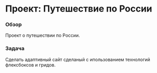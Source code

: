# Проект: Путешествие по России

### Обзор

Проект о путешествии по России.



### Задача

Сделать адаптивный сайт сделаный с ипользованием технологий флексбоксов и гридов.



